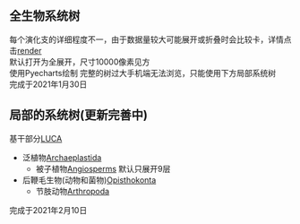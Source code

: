 ## 全生物系统树

每个演化支的详细程度不一，由于数据量较大可能展开或折叠时会比较卡，详情点击[render](render.html)  
默认打开为全展开，尺寸10000像素见方  
使用Pyecharts绘制
完整的树过大手机端无法浏览，只能使用下方局部系统树   
完成于2021年1月30日    
   
## 局部的系统树(更新完善中)
基干部分[LUCA](LUCA.html)   
* 泛植物[Archaeplastida](Archaeplastida.html)    
   * 被子植物[Angiosperms](Angiosperms.html) 默认只展开9层    
* 后鞭毛生物(动物和菌物)[Opisthokonta](Opisthokonta.html)    
   * 节肢动物[Arthropoda](Arthropoda.html)    
   
完成于2021年2月10日
